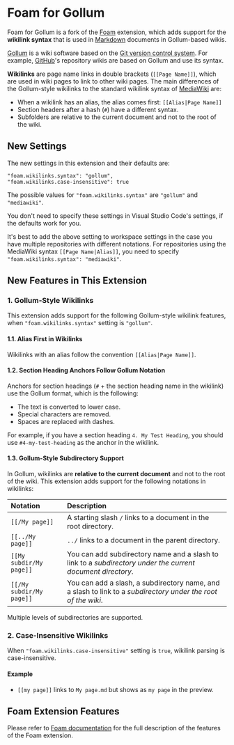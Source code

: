 # Foam for Gollum

Foam for Gollum is a fork of the [Foam](https://github.com/foambubble/foam/) extension, which adds support for the **wikilink syntax** that is used in [Markdown](https://www.markdownguide.org/) documents in Gollum-based wikis.

[Gollum](https://github.com/gollum/gollum) is a wiki software based on the [Git version control system](https://git-scm.com/). For example, [GitHub](https://github.com/)'s repository wikis are based on Gollum and use its syntax.

**Wikilinks** are page name links in double brackets (`[[Page Name]]`), which are used in wiki pages to link to other wiki pages. The main differences of the Gollum-style wikilinks to the standard wikilink syntax of [MediaWiki](https://www.mediawiki.org/wiki/MediaWiki) are:

- When a wikilink has an alias, the alias comes first: `[[Alias|Page Name]]`
- Section headers after a hash (`#`) have a different syntax.
- Subfolders are relative to the current document and not to the root of the wiki.

## New Settings

The new settings in this extension and their defaults are:

```
"foam.wikilinks.syntax": "gollum",
"foam.wikilinks.case-insensitive": true
```

The possible values for `"foam.wikilinks.syntax"` are `"gollum"` and `"mediawiki"`.

You don't need to specify these settings in Visual Studio Code's settings, if the defaults work for you.

It's best to add the above setting to workspace settings in the case you have multiple repositories with different notations. For repositories using the MediaWiki syntax `[[Page Name|Alias]]`, you need to specify `"foam.wikilinks.syntax": "mediawiki"`.

## New Features in This Extension

### 1. Gollum-Style Wikilinks

This extension adds support for the following Gollum-style wikilink features, when `"foam.wikilinks.syntax"` setting is `"gollum"`.

#### 1.1. Alias First in Wikilinks

Wikilinks with an alias follow the convention `[[Alias|Page Name]]`.

#### 1.2. Section Heading Anchors Follow Gollum Notation

Anchors for section headings (`#` + the section heading name in the wikilink) use the Gollum format, which is the following:

- The text is converted to lower case.
- Special characters are removed.
- Spaces are replaced with dashes.

For example, if you have a section heading `4. My Test Heading`, you should use `#4-my-test-heading` as the anchor in the wikilink.

#### 1.3. Gollum-Style Subdirectory Support

In Gollum, wikilinks are **relative to the current document** and not to the root of the wiki. This extension adds support for the following notations in wikilinks:

| Notation | Description |
| :------- | :---------- |
| `[[/My page]]` | A starting slash `/` links to a document in the root directory. |
| `[[../My page]]` | `../` links to a document in the parent directory. |
| `[[My subdir/My page]]` | You can add subdirectory name and a slash to link to a *subdirectory under the current document directory*. |
| `[[/My subdir/My page]]` | You can add a slash, a subdirectory name, and a slash to link to a *subdirectory under the root of the wiki*. |

Multiple levels of subdirectories are supported.

### 2. Case-Insensitive Wikilinks

When `"foam.wikilinks.case-insensitive"` setting is `true`, wikilink parsing is case-insensitive.

#### Example

- `[[my page]]` links to `My page.md` but shows as `my page` in the preview.

## Foam Extension Features

Please refer to [Foam documentation](https://github.com/foambubble/foam/) for the full description of the features of the Foam extension.
